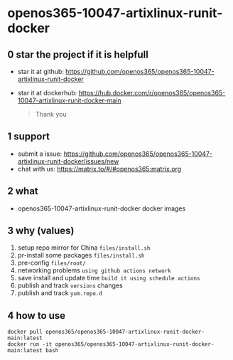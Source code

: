 # openos365-10047-artixlinux-runit-docker

## 0 star the project if it is helpfull

* star it at github: https://github.com/openos365/openos365-10047-artixlinux-runit-docker
* star it at dockerhub: https://hub.docker.com/r/openos365/openos365-10047-artixlinux-runit-docker-main

  > Thank you

## 1 support

* submit a issue: https://github.com/openos365/openos365-10047-artixlinux-runit-docker/issues/new
* chat with us: https://matrix.to/#/#openos365:matrix.org

## 2 what

* openos365-10047-artixlinux-runit-docker docker images
  
## 3 why (values)

1. setup repo mirror for China `files/install.sh`
1. pr-install some packages `files/install.sh`
1. pre-config `files/root/`
1. networking problems `using github actions network`
1. save install and update time `build it using schedule actions`
1. publish and track `versions` changes
1. publish and track `yum.repo.d`

## 4 how to use

```
docker pull openos365/openos365-10047-artixlinux-runit-docker-main:latest
docker run -it openos365/openos365-10047-artixlinux-runit-docker-main:latest bash
```
